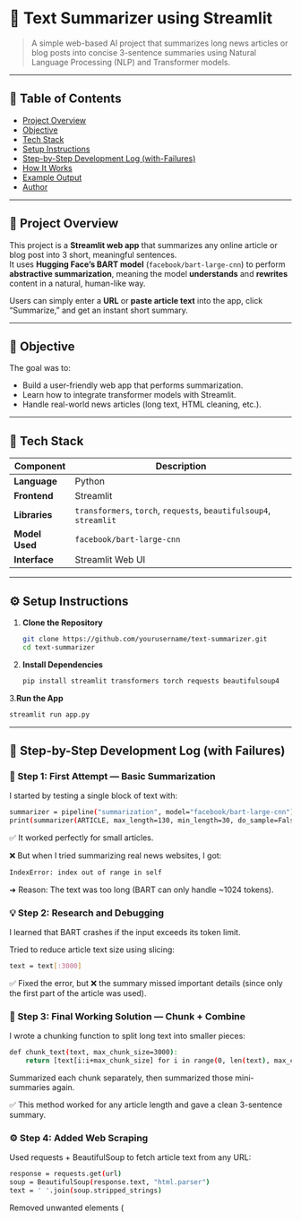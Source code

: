 # 📰 Text Summarizer using Streamlit  

> A simple web-based AI project that summarizes long news articles or blog posts into concise 3-sentence summaries using Natural Language Processing (NLP) and Transformer models.

---

## 📖 Table of Contents
- [Project Overview](#project-overview)
- [Objective](#objective)
- [Tech Stack](#tech-stack)
- [Setup Instructions](#setup-instructions)
- [Step-by-Step Development Log (with-Failures)](#step-by-step-development-log-with-failures)
- [How It Works](#how-it-works)
- [Example Output](#example-output)
- [Author](#author)

---

## 🚀 Project Overview
This project is a **Streamlit web app** that summarizes any online article or blog post into 3 short, meaningful sentences.  
It uses **Hugging Face’s BART model** (`facebook/bart-large-cnn`) to perform **abstractive summarization**, meaning the model **understands** and **rewrites** content in a natural, human-like way.  

Users can simply enter a **URL** or **paste article text** into the app, click “Summarize,” and get an instant short summary.

---

## 🎯 Objective
The goal was to:
- Build a user-friendly web app that performs summarization.  
- Learn how to integrate transformer models with Streamlit.  
- Handle real-world news articles (long text, HTML cleaning, etc.).  

---

## 🧠 Tech Stack
| Component | Description |
|------------|-------------|
| **Language** | Python |
| **Frontend** | Streamlit |
| **Libraries** | `transformers`, `torch`, `requests`, `beautifulsoup4`, `streamlit` |
| **Model Used** | `facebook/bart-large-cnn` |
| **Interface** | Streamlit Web UI |

---

## ⚙️ Setup Instructions

1. **Clone the Repository**
   ```bash
   git clone https://github.com/yourusername/text-summarizer.git
   cd text-summarizer

2. **Install Dependencies**
   ```bash
   pip install streamlit transformers torch requests beautifulsoup4

 3.**Run the App**
  ```bash
  streamlit run app.py
  ```
---
## 🧩 Step-by-Step Development Log (with Failures)
### 🧾 Step 1: First Attempt — Basic Summarization

I started by testing a single block of text with:
```bash
summarizer = pipeline("summarization", model="facebook/bart-large-cnn")
print(summarizer(ARTICLE, max_length=130, min_length=30, do_sample=False))
```


✅ It worked perfectly for small articles.

❌ But when I tried summarizing real news websites, I got:
```bash
IndexError: index out of range in self
```


➜ Reason: The text was too long (BART can only handle ~1024 tokens).

### 💡 Step 2: Research and Debugging

I learned that BART crashes if the input exceeds its token limit.

Tried to reduce article text size using slicing:
```bash
text = text[:3000]
```

✅ Fixed the error, but ❌ the summary missed important details (since only the first part of the article was used).

### 🧠 Step 3: Final Working Solution — Chunk + Combine

I wrote a chunking function to split long text into smaller pieces:

```bash
def chunk_text(text, max_chunk_size=3000):
    return [text[i:i+max_chunk_size] for i in range(0, len(text), max_chunk_size)]

```
Summarized each chunk separately, then summarized those mini-summaries again.

✅ This method worked for any article length and gave a clean 3-sentence summary.

### ⚙️ Step 4: Added Web Scraping

Used requests + BeautifulSoup to fetch article text from any URL:
```bash
response = requests.get(url)
soup = BeautifulSoup(response.text, "html.parser")
text = ' '.join(soup.stripped_strings)
```

Removed unwanted elements (<script>, <style>) before summarizing.

✅ Now I can summarize any live article directly from the internet.

### ⚠️ Step 5: Warning About max_length

I noticed a warning:
```bash
Your max_length is set to 130, but input_length is only 99...
```

✅ Not an error, just a suggestion.

It means the text was short — so I ignored it.

Optional fix: make max_length dynamic based on text length.

---
## 🧮 How It Works

1. **Fetch Article** → Download and clean article text using BeautifulSoup.

2. **Chunk Text** → Split into 3000-character pieces to fit model’s limit.

3. **Summarize Each Chunk** → Use BART to summarize each piece.

4. **Combine & Re-summarize** → Merge all mini-summaries and summarize them again to produce the final 3-sentence output.
